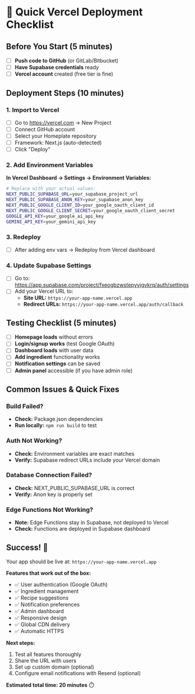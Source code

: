 # 🚀 Quick Vercel Deployment Checklist

## Before You Start (5 minutes)

- [ ] **Push code to GitHub** (or GitLab/Bitbucket)
- [ ] **Have Supabase credentials** ready
- [ ] **Vercel account** created (free tier is fine)

## Deployment Steps (10 minutes)

### 1. Import to Vercel
- [ ] Go to https://vercel.com → New Project
- [ ] Connect GitHub account
- [ ] Select your Homeplate repository
- [ ] Framework: Next.js (auto-detected)
- [ ] Click "Deploy"

### 2. Add Environment Variables
**In Vercel Dashboard → Settings → Environment Variables:**

```bash
# Replace with your actual values:
NEXT_PUBLIC_SUPABASE_URL=your_supabase_project_url
NEXT_PUBLIC_SUPABASE_ANON_KEY=your_supabase_anon_key
NEXT_PUBLIC_GOOGLE_CLIENT_ID=your_google_oauth_client_id
NEXT_PUBLIC_GOOGLE_CLIENT_SECRET=your_google_oauth_client_secret
GOOGLE_API_KEY=your_google_ai_api_key
GEMINI_API_KEY=your_gemini_api_key
```

### 3. Redeploy
- [ ] After adding env vars → Redeploy from Vercel dashboard

### 4. Update Supabase Settings
- [ ] Go to: https://app.supabase.com/project/fxeogbzwstepyyjgvkrq/auth/settings
- [ ] Add your Vercel URL to:
  - **Site URL:** `https://your-app-name.vercel.app`
  - **Redirect URLs:** `https://your-app-name.vercel.app/auth/callback`

## Testing Checklist (5 minutes)

- [ ] **Homepage loads** without errors
- [ ] **Login/signup works** (test Google OAuth)
- [ ] **Dashboard loads** with user data
- [ ] **Add ingredient** functionality works
- [ ] **Notification settings** can be saved
- [ ] **Admin panel** accessible (if you have admin role)

## Common Issues & Quick Fixes

### Build Failed?
- **Check:** Package.json dependencies
- **Run locally:** `npm run build` to test

### Auth Not Working?
- **Check:** Environment variables are exact matches
- **Verify:** Supabase redirect URLs include your Vercel domain

### Database Connection Failed?
- **Check:** NEXT_PUBLIC_SUPABASE_URL is correct
- **Verify:** Anon key is properly set

### Edge Functions Not Working?
- **Note:** Edge Functions stay in Supabase, not deployed to Vercel
- **Check:** Functions are deployed in Supabase dashboard

## Success! 🎉

Your app should be live at: `https://your-app-name.vercel.app`

**Features that work out of the box:**
- ✅ User authentication (Google OAuth)
- ✅ Ingredient management
- ✅ Recipe suggestions
- ✅ Notification preferences
- ✅ Admin dashboard
- ✅ Responsive design
- ✅ Global CDN delivery
- ✅ Automatic HTTPS

**Next steps:**
1. Test all features thoroughly
2. Share the URL with users
3. Set up custom domain (optional)
4. Configure email notifications with Resend (optional)

**Estimated total time: 20 minutes** ⏱️
